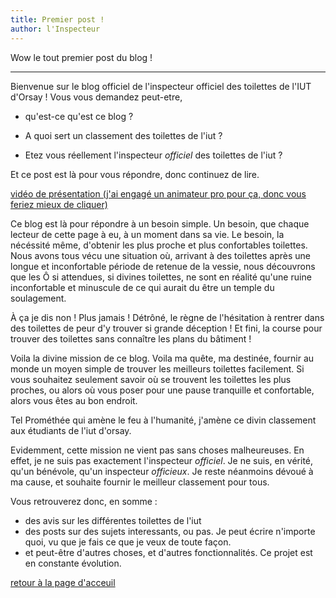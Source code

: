 ```yaml
---
title: Premier post !
author: l'Inspecteur
---
```


Wow le tout premier post du blog ! 

-----------------

Bienvenue sur le blog officiel de l'inspecteur officiel des toilettes de l'IUT d'Orsay !
Vous vous demandez peut-etre, 
- qu'est-ce qu'est ce blog ? 

- A quoi sert un classement des toilettes de l'iut ? 

- Etez vous réellement l'inspecteur _officiel_ des toilettes de l'iut ?

Et ce post est là pour vous répondre, donc continuez de lire.

[vidéo de présentation (j'ai engagé un animateur pro pour ça, donc vous feriez mieux de cliquer)](https://www.youtube.com/watch?v=DLzxrzFCyOs)


Ce blog est là pour répondre à un besoin simple. Un besoin, que chaque lecteur de cette page à eu, à un moment dans sa vie.
Le besoin, la nécéssité même, d'obtenir les plus proche et plus confortables toilettes.
Nous avons tous vécu une situation où, arrivant à des toilettes après une longue et inconfortable période de retenue de la vessie,
nous découvrons que les Ô si attendues, si divines toilettes, ne sont en réalité qu'une ruine inconfortable et minuscule de ce qui
aurait du être un temple du soulagement.

À ça je dis non ! Plus jamais ! Détrôné, le règne de l'hésitation à rentrer dans des toilettes de peur d'y trouver si grande déception !
Et fini, la course pour trouver des toilettes sans connaître les plans du bâtiment !

Voila la divine mission de ce blog. Voila ma quête, ma destinée, fournir au monde un moyen simple de trouver les meilleurs toilettes
facilement. Si vous souhaitez seulement savoir où se trouvent les toilettes les plus proches, ou alors où vous poser pour une pause tranquille
et confortable, alors vous êtes au bon endroit.

Tel Prométhée qui amène le feu à l'humanité, j'amène ce divin classement aux étudiants de l'iut d'orsay.

Evidemment, cette mission ne vient pas sans choses malheureuses. En effet, je ne suis pas exactement l'inspecteur _officiel_. Je ne suis, en vérité,
qu'un bénévole, qu'un inspecteur _officieux_. Je reste néanmoins dévoué à ma cause, et souhaite fournir le meilleur classement pour tous.

Vous retrouverez donc, en somme :
- des avis sur les différentes toilettes de l'iut
- des posts sur des sujets interessants, ou pas. Je peut écrire n'importe quoi, vu que je fais ce que je veux de toute façon.
- et peut-être d'autres choses, et d'autres fonctionnalités. Ce projet est en constante évolution.

[retour à la page d'acceuil](/)

